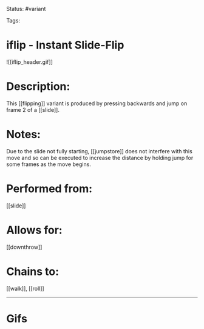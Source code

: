 Status: #variant

Tags: 

# iflip - Instant Slide-Flip
![[iflip_header.gif]]
# Description:
This [[flipping]] variant is produced by pressing backwards and jump on frame 2 of a [[slide]].

# Notes:
Due to the slide not fully starting, [[jumpstore]] does not interfere with this move and so can be executed to increase the distance by holding jump for some frames as the move begins.

# Performed from:
[[slide]]

# Allows for:
[[downthrow]]

# Chains to:
[[walk]], [[roll]]

___
# Gifs

